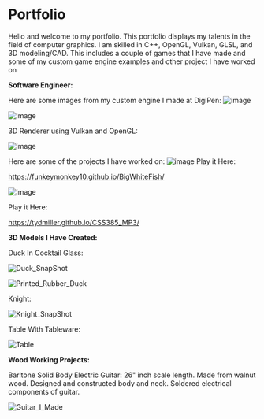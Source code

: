 # Portfolio
Hello and welcome to my portfolio. This portfolio displays my talents in the field of computer graphics. 
I am skilled in C++, OpenGL, Vulkan, GLSL, and 3D modeling/CAD. This includes a couple of games that I have made and some of my custom game engine examples and other project I have worked on

**Software Engineer:**

Here are some images from my custom engine I made at DigiPen:
![image](https://github.com/tydmiller/Portfolio/assets/70169338/9c00b695-8bd8-4337-85d2-16552f3c7125)

![image](https://github.com/tydmiller/Portfolio/assets/70169338/26c74675-9e25-491a-b114-7a75fd2c168e)

3D Renderer using Vulkan and OpenGL:

![image](https://github.com/tydmiller/Portfolio/assets/70169338/cc21c805-8384-465a-8ef0-d9835dca59cb)

Here are some of the projects I have worked on:
![image](https://github.com/tydmiller/Portfolio/assets/70169338/f40f322e-9ee3-4198-8782-7342e3ba951f)
Play it Here:

https://funkeymonkey10.github.io/BigWhiteFish/

![image](https://github.com/tydmiller/Portfolio/assets/70169338/cfa57007-2707-484a-b6ff-9a235c65e040)

Play it Here:

https://tydmiller.github.io/CSS385_MP3/

**3D Models I Have Created:**

Duck In Cocktail Glass:

![Duck_SnapShot](https://github.com/tydmiller/Portfolio/assets/70169338/5d6fa22b-cbb7-44f6-9c6b-87693fa1262e)

![Printed_Rubber_Duck](https://github.com/tydmiller/Portfolio/assets/70169338/37120333-b611-4aad-aed6-b944aeaad096)


Knight:

![Knight_SnapShot](https://github.com/tydmiller/Portfolio/assets/70169338/9f97a4e6-0a72-473f-8878-b67db7ca9d68)

Table With Tableware:

![Table](https://github.com/tydmiller/Portfolio/assets/70169338/c46549c9-48fb-4387-9e03-6c72400ff048)

**Wood Working Projects:**

Baritone Solid Body Electric Guitar:
26" inch scale length. Made from walnut wood. Designed and constructed body and neck. Soldered electrical components of guitar.

![Guitar_I_Made](https://github.com/user-attachments/assets/c8f7be39-17bc-4a7a-8b1f-c429ae7b5a1a)


